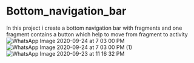 # Bottom_navigation_bar
In this project i create a bottom navigation bar with fragments and one fragment contains a button which help to move from fragment to activity
![WhatsApp Image 2020-09-24 at 7 03 00 PM](https://user-images.githubusercontent.com/64765400/94218265-f0673080-fe98-11ea-9a2e-20f0ea51b926.jpeg)
![WhatsApp Image 2020-09-24 at 7 03 00 PM (1)](https://user-images.githubusercontent.com/64765400/94218270-f3622100-fe98-11ea-8396-8bfa3d799524.jpeg)
![WhatsApp Image 2020-09-23 at 11 16 32 PM](https://user-images.githubusercontent.com/64765400/94218286-fc52f280-fe98-11ea-9d64-51d6fd22dae6.jpeg)
